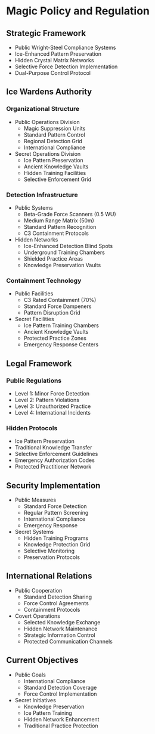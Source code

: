 # Magic Policy and Regulation

## Strategic Framework
- Public Wright-Steel Compliance Systems
- Ice-Enhanced Pattern Preservation
- Hidden Crystal Matrix Networks
- Selective Force Detection Implementation
- Dual-Purpose Control Protocol

## Ice Wardens Authority
### Organizational Structure
- Public Operations Division
  - Magic Suppression Units
  - Standard Pattern Control
  - Regional Detection Grid
  - International Compliance
- Secret Operations Division
  - Ice Pattern Preservation
  - Ancient Knowledge Vaults
  - Hidden Training Facilities
  - Selective Enforcement Grid

### Detection Infrastructure
- Public Systems
  - Beta-Grade Force Scanners (0.5 WU)
  - Medium Range Matrix (50m)
  - Standard Pattern Recognition
  - C3 Containment Protocols
- Hidden Networks
  - Ice-Enhanced Detection Blind Spots
  - Underground Training Chambers
  - Shielded Practice Areas
  - Knowledge Preservation Vaults

### Containment Technology
- Public Facilities
  - C3 Rated Containment (70%)
  - Standard Force Dampeners
  - Pattern Disruption Grid
- Secret Facilities
  - Ice Pattern Training Chambers
  - Ancient Knowledge Vaults
  - Protected Practice Zones
  - Emergency Response Centers

## Legal Framework
### Public Regulations
- Level 1: Minor Force Detection
- Level 2: Pattern Violations
- Level 3: Unauthorized Practice
- Level 4: International Incidents

### Hidden Protocols
- Ice Pattern Preservation
- Traditional Knowledge Transfer
- Selective Enforcement Guidelines
- Emergency Authorization Codes
- Protected Practitioner Network

## Security Implementation
- Public Measures
  - Standard Force Detection
  - Regular Pattern Screening
  - International Compliance
  - Emergency Response
- Secret Systems
  - Hidden Training Programs
  - Knowledge Protection Grid
  - Selective Monitoring
  - Preservation Protocols

## International Relations
- Public Cooperation
  - Standard Detection Sharing
  - Force Control Agreements
  - Containment Protocols
- Covert Operations
  - Selected Knowledge Exchange
  - Hidden Network Maintenance
  - Strategic Information Control
  - Protected Communication Channels

## Current Objectives
- Public Goals
  - International Compliance
  - Standard Detection Coverage
  - Force Control Implementation
- Secret Initiatives
  - Knowledge Preservation
  - Ice Pattern Training
  - Hidden Network Enhancement
  - Traditional Practice Protection
